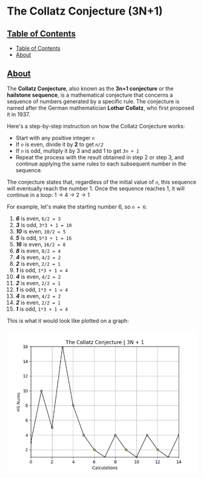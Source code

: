 # The Collatz Conjecture (3N+1)

## [Table of Contents](#table-of-contents)

- [Table of Contents](#table-of-contents)
- [About](#about)

## [About](#about)

The **Collatz Conjecture**, also known as the **3n+1 conjecture** or the **hailstone sequence**, is a mathematical conjecture that concerns a sequence of numbers generated by a specific rule. The conjecture is named after the German mathematician **Lothar Collatz**, who first proposed it in 1937.

Here's a step-by-step instruction on how the Collatz Conjecture works:

- Start with any positive integer *`n`*
- If *`n`* is even, divide it by **2** to get *`n/2`*
- If *`n`* is odd, multiply it by 3 and add 1 to get *`3n + 1`*
- Repeat the process with the result obtained in step 2 or step 3, and continue applying the same rules to each subsequent number in the sequence.

The conjecture states that, regardless of the initial value of
*`n`*, this sequence will eventually reach the number 1. Once the sequence reaches 1, it will continue in a loop: 1 → 4 → 2 → 1

For example, let's make the starting number 6, so `n = 6`:


1) ***6*** is even, `6/2 = 3`
2) ***3*** is odd, `3*3 + 1 = 10`
3) ***10*** is even, `10/2 = 5`
4) ***5*** is odd, `5*3 + 1 = 16`
5) ***16*** is even, `16/2 = 8`
6) ***8*** is even, `8/2 = 4`
7) ***4*** is even, `4/2 = 2`
8) ***2*** is even, `2/2 = 1`
9) ***1*** is odd, `1*3 + 1 = 4`
10) ***4*** is even, `4/2 = 2`
11) ***2*** is even, `2/2 = 1`
12) ***1*** is odd, `1*3 + 1 = 4`
13) ***4*** is even, `4/2 = 2`
14) ***2*** is even, `2/2 = 1`
15) ***1*** is odd, `1*3 + 1 = 4`

This is what it would look like plotted on a graph:

![ccseed6](./res/../ccseed6.png) 
